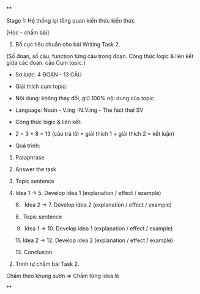 **

Stage 1: Hệ thống lại tổng quan kiến thức kiến thức

[Học - chấm bài]

1. Bố cục tiêu chuẩn cho bài Writing Task 2. 
    

(Số đoạn, số câu, function từng câu trong đoạn. Công thức logic & liên kết giữa các đoạn. câu Cụm topic.)

- Sơ lược: 4 ĐOẠN - 13 CÂU
    

  

- Giải thích cụm topic:
    

- Nội dung: không thay đổi, giữ 100% nội dung của topic
    
- Language: Noun - V.ing -N.V.ing - The fact that SV
    

  

- Công thức logic & liên kết:
    
- 2 = 3 + 8 = 13 (câu trả lời = giải thích 1 + giải thích 2 = kết luận)

- Quá trình: 
1. Paraphrase
    
2. Answer the task
    
3. Topic sentence
    
4. Idea 1 -> 5. Develop idea 1 (explanation / effect / example)
    

      6.   Idea 2 -> 7. Develop idea 2 (explanation / effect / example)

      8.  Topic sentence

       9.  Idea 1 -> 10. Develop idea 1 (explanation / effect / example)

      11. Idea 2 -> 12. Develop idea 2 (explanation / effect / example)

      13. Conclusion

  

2. Trình tự chấm bài Task 2. 
    

Chấm theo khung sườn => Chấm từng idea lẻ

**

